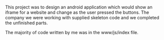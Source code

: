 


This project was to design an android application which would show an iframe for a website and change as the user pressed the buttons.
The company we were working with supplied skeleton code and we completed the unfinished parts.

The majority of code written by me was in the www/js/index file.
